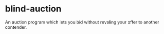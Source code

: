 # blind-auction
An auction program which lets you bid without reveling your offer to another contender.
